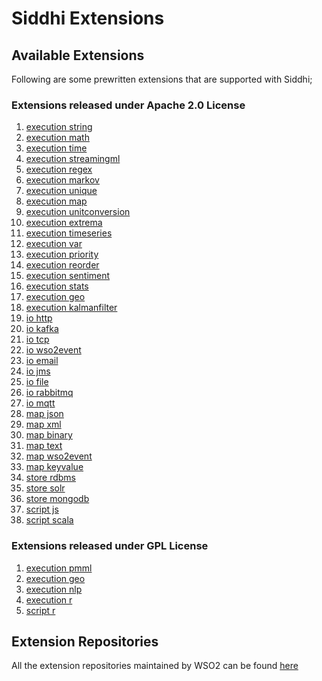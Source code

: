 # Siddhi Extensions

## Available Extensions

Following are some prewritten extensions that are supported with Siddhi;

### Extensions released under Apache 2.0 License
1. <a target="_blank" href="https://wso2-extensions.github.io/siddhi-execution-string">execution string</a>
1. <a target="_blank" href="https://wso2-extensions.github.io/siddhi-execution-math">execution math</a>
1. <a target="_blank" href="https://wso2-extensions.github.io/siddhi-execution-time">execution time</a>
1. <a target="_blank" href="https://wso2-extensions.github.io/siddhi-execution-streamingml">execution streamingml</a>
1. <a target="_blank" href="https://wso2-extensions.github.io/siddhi-execution-regex">execution regex</a>
1. <a target="_blank" href="https://wso2-extensions.github.io/siddhi-execution-markov">execution markov</a>
1. <a target="_blank" href="https://wso2-extensions.github.io/siddhi-execution-unique">execution unique</a>
1. <a target="_blank" href="https://wso2-extensions.github.io/siddhi-execution-map">execution map</a>
1. <a target="_blank" href="https://wso2-extensions.github.io/siddhi-execution-unitconversion">execution unitconversion</a>
1. <a target="_blank" href="https://wso2-extensions.github.io/siddhi-execution-extrema">execution extrema</a>
1. <a target="_blank" href="https://wso2-extensions.github.io/siddhi-execution-timeseries">execution timeseries</a>
1. <a target="_blank" href="https://wso2-extensions.github.io/siddhi-execution-var">execution var</a>
1. <a target="_blank" href="https://wso2-extensions.github.io/siddhi-execution-priority">execution priority</a>
1. <a target="_blank" href="https://wso2-extensions.github.io/siddhi-execution-reorder">execution reorder</a>
1. <a target="_blank" href="https://wso2-extensions.github.io/siddhi-execution-sentiment">execution sentiment</a>
1. <a target="_blank" href="https://wso2-extensions.github.io/siddhi-execution-stats">execution stats</a>
1. <a target="_blank" href="https://wso2-extensions.github.io/siddhi-execution-geo">execution geo</a>
1. <a target="_blank" href="https://wso2-extensions.github.io/siddhi-execution-kalmanfilter">execution kalmanfilter</a>
1. <a target="_blank" href="https://wso2-extensions.github.io/siddhi-io-http">io http</a>
1. <a target="_blank" href="https://wso2-extensions.github.io/siddhi-io-kafka">io kafka</a>
1. <a target="_blank" href="https://wso2-extensions.github.io/siddhi-io-tcp">io tcp</a>
1. <a target="_blank" href="https://wso2-extensions.github.io/siddhi-io-wso2event">io wso2event</a>
1. <a target="_blank" href="https://wso2-extensions.github.io/siddhi-io-email">io email</a>
1. <a target="_blank" href="https://wso2-extensions.github.io/siddhi-io-jms">io jms</a>
1. <a target="_blank" href="https://wso2-extensions.github.io/siddhi-io-file">io file</a>
1. <a target="_blank" href="https://wso2-extensions.github.io/siddhi-io-rabbitmq">io rabbitmq</a>
1. <a target="_blank" href="https://wso2-extensions.github.io/siddhi-io-mqtt">io mqtt</a>
1. <a target="_blank" href="https://wso2-extensions.github.io/siddhi-map-json">map json</a>
1. <a target="_blank" href="https://wso2-extensions.github.io/siddhi-map-xml">map xml</a>
1. <a target="_blank" href="https://wso2-extensions.github.io/siddhi-map-binary">map binary</a>
1. <a target="_blank" href="https://wso2-extensions.github.io/siddhi-map-text">map text</a>
1. <a target="_blank" href="https://wso2-extensions.github.io/siddhi-map-wso2event">map wso2event</a>
1. <a target="_blank" href="https://wso2-extensions.github.io/siddhi-map-keyvalue">map keyvalue</a>
1. <a target="_blank" href="https://wso2-extensions.github.io/siddhi-store-rdbms">store rdbms</a>
1. <a target="_blank" href="https://wso2-extensions.github.io/siddhi-store-solr">store solr</a>
1. <a target="_blank" href="https://wso2-extensions.github.io/siddhi-store-mongodb">store mongodb</a>
1. <a target="_blank" href="https://wso2-extensions.github.io/siddhi-script-js">script js</a>
1. <a target="_blank" href="https://wso2-extensions.github.io/siddhi-script-scala">script scala</a>

### Extensions released under GPL License
1. <a target="_blank" href="https://wso2-extensions.github.io/siddhi-gpl-execution-pmml">execution pmml</a>
1. <a target="_blank" href="https://wso2-extensions.github.io/siddhi-gpl-execution-geo">execution geo</a>
1. <a target="_blank" href="https://wso2-extensions.github.io/siddhi-gpl-execution-nlp">execution nlp</a>
1. <a target="_blank" href="https://wso2-extensions.github.io/siddhi-gpl-execution-r">execution r</a>
1. <a target="_blank" href="https://wso2-extensions.github.io/siddhi-gpl-script-r">script r</a>


## Extension Repositories

All the extension repositories maintained by WSO2 can be found <a target="_blank" href="https://github.com/wso2-extensions/?utf8=%E2%9C%93&q=siddhi&type=&language=">here</a>
